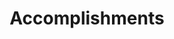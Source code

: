 ---
# An instance of the Accomplishments widget.
# Documentation: https://wowchemy.com/docs/page-builder/
widget: accomplishments

# This file represents a page section.
headless: true

# Order that this section appears on the page.
weight: 50

# Note: `&shy;` is used to add a 'soft' hyphen in a long heading.
title: 'Accomplish&shy;ments'
subtitle:

# Date format
#   Refer to https://wowchemy.com/docs/customization/#date-format
date_format: Jan 2006

# Accomplishments.
#   Add/remove as many `item` blocks below as you like.
#   `title`, `organization`, and `date_start` are the required parameters.
#   Leave other parameters empty if not required.
#   Begin multi-line descriptions with YAML's `|2-` multi-line prefix.
item: 
- certificate_url: http://edf.dlut.edu.cn/info/1078/4412.htm 
  date_end: ''
  date_start: '2021-11-02'
  description: |2
    '* Only for students from families with financial difficulties.
    * Keeping academic excellence & won other individual scholarships.'
  organization: Dalian University of Technology
  organization_url: https://www.dlut.edu.cn/
  title: 'Hong Kong Alumni Association Self-Improvement Student Scholarship'
  url: 'http://edf.dlut.edu.cn/index.htm'
- certificate_url: https://www.comap.com/Certform
  date_end: ''
  date_start: '2021-03-01'
  description: 'Team Control Number: 2118176. Participated as a modeler.'
  organization: COMAP
  organization_url: https://www.comap.com/
  title: 'Honorable Mention in MCM'
  url: ''
- certificate_url: https://www.datacamp.com
  date_end: '2020-12-21'
  date_start: '2020-07-01'
  description: ''
  organization: DataCamp
  organization_url: https://www.datacamp.com
  title: 'Object-Oriented Programming in R'

design:
  columns: '2'
---